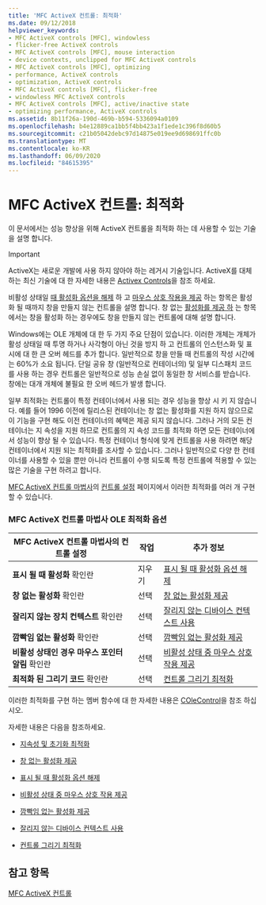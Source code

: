 ```yaml
---
title: 'MFC ActiveX 컨트롤: 최적화'
ms.date: 09/12/2018
helpviewer_keywords:
- MFC ActiveX controls [MFC], windowless
- flicker-free ActiveX controls
- MFC ActiveX controls [MFC], mouse interaction
- device contexts, unclipped for MFC ActiveX controls
- MFC ActiveX controls [MFC], optimizing
- performance, ActiveX controls
- optimization, ActiveX controls
- MFC ActiveX controls [MFC], flicker-free
- windowless MFC ActiveX controls
- MFC ActiveX controls [MFC], active/inactive state
- optimizing performance, ActiveX controls
ms.assetid: 8b11f26a-190d-469b-b594-5336094a0109
ms.openlocfilehash: b4e12889ca1bb5f4bb423a1f1ede1c396f8d60b5
ms.sourcegitcommit: c21b05042debc97d14875e019ee9d698691ffc0b
ms.translationtype: MT
ms.contentlocale: ko-KR
ms.lasthandoff: 06/09/2020
ms.locfileid: "84615395"
---
```

# <a name="mfc-activex-controls-optimization"></a>MFC ActiveX 컨트롤: 최적화

이 문서에서는 성능 향상을 위해 ActiveX 컨트롤을 최적화 하는 데 사용할 수 있는 기술을 설명 합니다.

>[!IMPORTANT]
> ActiveX는 새로운 개발에 사용 하지 않아야 하는 레거시 기술입니다. ActiveX를 대체 하는 최신 기술에 대 한 자세한 내용은 [Activex Controls](activex-controls.md)을 참조 하세요.

비활성 상태일 [때 활성화 옵션을 해제](turning-off-the-activate-when-visible-option.md) 하 고 [마우스 상호 작용을 제공](providing-mouse-interaction-while-inactive.md) 하는 항목은 활성화 될 때까지 창을 만들지 않는 컨트롤을 설명 합니다. 창 없는 [활성화를 제공 하](providing-windowless-activation.md) 는 항목에서는 창을 활성화 하는 경우에도 창을 만들지 않는 컨트롤에 대해 설명 합니다.

Windows에는 OLE 개체에 대 한 두 가지 주요 단점이 있습니다. 이러한 개체는 개체가 활성 상태일 때 투명 하거나 사각형이 아닌 것을 방지 하 고 컨트롤의 인스턴스화 및 표시에 대 한 큰 오버 헤드를 추가 합니다. 일반적으로 창을 만들 때 컨트롤의 작성 시간에는 60%가 소요 됩니다. 단일 공유 창 (일반적으로 컨테이너의) 및 일부 디스패치 코드를 사용 하는 경우 컨트롤은 일반적으로 성능 손실 없이 동일한 창 서비스를 받습니다. 창에는 대개 개체에 불필요 한 오버 헤드가 발생 합니다.

일부 최적화는 컨트롤이 특정 컨테이너에서 사용 되는 경우 성능을 향상 시 키 지 않습니다. 예를 들어 1996 이전에 릴리스된 컨테이너는 창 없는 활성화를 지원 하지 않으므로이 기능을 구현 해도 이전 컨테이너의 혜택은 제공 되지 않습니다. 그러나 거의 모든 컨테이너는 지 속성을 지원 하므로 컨트롤의 지 속성 코드를 최적화 하면 모든 컨테이너에서 성능이 향상 될 수 있습니다. 특정 컨테이너 형식에 맞게 컨트롤을 사용 하려면 해당 컨테이너에서 지원 되는 최적화를 조사할 수 있습니다. 그러나 일반적으로 다양 한 컨테이너를 사용할 수 있을 뿐만 아니라 컨트롤이 수행 되도록 특정 컨트롤에 적용할 수 있는 많은 기술을 구현 하려고 합니다.

[MFC ActiveX 컨트롤 마법사](reference/mfc-activex-control-wizard.md)의 [컨트롤 설정](reference/control-settings-mfc-activex-control-wizard.md) 페이지에서 이러한 최적화를 여러 개 구현할 수 있습니다.

### <a name="mfc-activex-control-wizard-ole-optimization-options"></a>MFC ActiveX 컨트롤 마법사 OLE 최적화 옵션

|MFC ActiveX 컨트롤 마법사의 컨트롤 설정|작업|추가 정보|
|-------------------------------------------------------|------------|----------------------|
|**표시 될 때 활성화** 확인란|지우기|[표시 될 때 활성화 옵션 해제](turning-off-the-activate-when-visible-option.md)|
|**창 없는 활성화** 확인란|선택|[창 없는 활성화 제공](providing-windowless-activation.md)|
|**잘리지 않는 장치 컨텍스트** 확인란|선택|[잘리지 않는 디바이스 컨텍스트 사용](using-an-unclipped-device-context.md)|
|**깜빡임 없는 활성화** 확인란|선택|[깜빡임 없는 활성화 제공](providing-flicker-free-activation.md)|
|**비활성 상태인 경우 마우스 포인터 알림** 확인란|선택|[비활성 상태 중 마우스 상호 작용 제공](providing-mouse-interaction-while-inactive.md)|
|**최적화 된 그리기 코드** 확인란|선택|[컨트롤 그리기 최적화](optimizing-control-drawing.md)|

이러한 최적화를 구현 하는 멤버 함수에 대 한 자세한 내용은 [COleControl](reference/colecontrol-class.md)을 참조 하십시오.

자세한 내용은 다음을 참조하세요.

- [지속성 및 초기화 최적화](optimizing-persistence-and-initialization.md)

- [창 없는 활성화 제공](providing-windowless-activation.md)

- [표시 될 때 활성화 옵션 해제](turning-off-the-activate-when-visible-option.md)

- [비활성 상태 중 마우스 상호 작용 제공](providing-mouse-interaction-while-inactive.md)

- [깜빡임 없는 활성화 제공](providing-flicker-free-activation.md)

- [잘리지 않는 디바이스 컨텍스트 사용](using-an-unclipped-device-context.md)

- [컨트롤 그리기 최적화](optimizing-control-drawing.md)

## <a name="see-also"></a>참고 항목

[MFC ActiveX 컨트롤](mfc-activex-controls.md)
